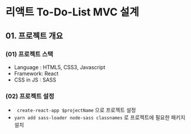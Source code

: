 # 리액트 To-Do-List MVC 설계

## 01. 프로젝트 개요

### (01) 프로젝트 스택

- Language : HTML5, CSS3, Javascript
- Framework: React
- CSS in JS : SASS

### (02) 프로젝트 설정

- ``` create-react-app $projectName``` 으로 프로젝트 설정
- ``` yarn add sass-loader node-sass classnames ``` 로 프로젝트에 필요한 패키지 설치

